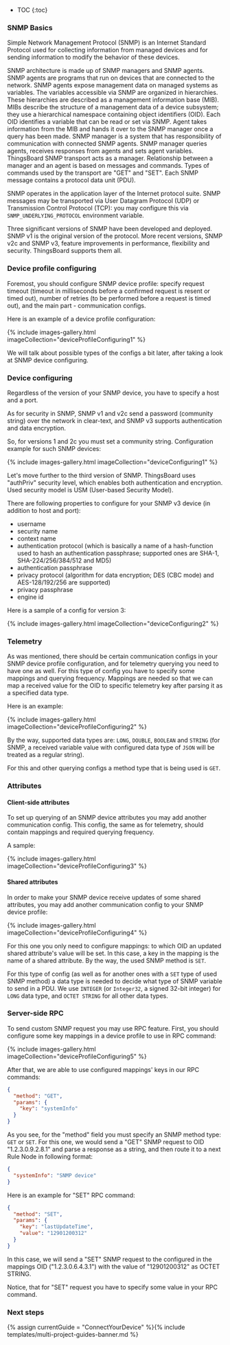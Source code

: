 
* TOC
{:toc}

### SNMP Basics

Simple Network Management Protocol (SNMP) is an Internet Standard Protocol used for collecting information from managed
devices and for sending information to modify the behavior of these devices.

SNMP architecture is made up of SNMP managers and SNMP agents. SNMP agents are programs that run on devices that are
connected to the network. SNMP agents expose management data on managed systems as variables. The variables accessible
via SNMP are organized in hierarchies. These hierarchies are described as a management information base (MIB). MIBs
describe the structure of a management data of a device subsystem; they use a hierarchical namespace containing object
identifiers (OID). Each OID identifies a variable that can be read or set via SNMP. Agent takes information from the MIB
and hands it over to the SNMP manager once a query has been made. SNMP manager is a system that has responsibility of
communication with connected SNMP agents. SNMP manager queries agents, receives responses from agents and sets agent
variables. ThingsBoard SNMP transport acts as a manager. Relationship between a manager and an agent is based on
messages and commands. Types of commands used by the transport are "GET" and "SET". Each SNMP message contains a
protocol data unit (PDU).

SNMP operates in the application layer of the Internet protocol suite. SNMP messages may be transported via User
Datagram Protocol (UDP) or Transmission Control Protocol (TCP): you may configure this via `SNMP_UNDERLYING_PROTOCOL`
environment variable.

Three significant versions of SNMP have been developed and deployed. SNMP v1 is the original version of the protocol.
More recent versions, SNMP v2c and SNMP v3, feature improvements in performance, flexibility and security. ThingsBoard
supports them all.

### Device profile configuring

Foremost, you should configure SNMP device profile: specify request timeout (timeout in milliseconds before a confirmed
request is resent or timed out), number of retries (to be performed before a request is timed out), and the main part -
communication configs.

Here is an example of a device profile configuration:

{% include images-gallery.html imageCollection="deviceProfileConfiguring1" %}

We will talk about possible types of the configs a bit later, after taking a look at SNMP device
configuring.

### Device configuring

Regardless of the version of your SNMP device, you have to specify a host and a port.

As for security in SNMP, SNMP v1 and v2c send a password (community string) over the network in clear-text, and SNMP v3
supports authentication and data encryption.

So, for versions 1 and 2c you must set a community string. Configuration example for such SNMP devices:

{% include images-gallery.html imageCollection="deviceConfiguring1" %}

Let's move further to the third version of SNMP. ThingsBoard uses "authPriv" security level, which enables both
authentication and encryption. Used security model is USM (User-based Security Model).

There are following properties to configure for your SNMP v3 device (in addition to host and port):

- username
- security name
- context name
- authentication protocol (which is basically a name of a hash-function used to hash an authentication passphrase;
  supported ones are SHA-1, SHA-224/256/384/512 and MD5)
- authentication passphrase
- privacy protocol (algorithm for data encryption; DES (CBC mode) and AES-128/192/256 are supported)
- privacy passphrase
- engine id

Here is a sample of a config for version 3:

{% include images-gallery.html imageCollection="deviceConfiguring2" %}

### Telemetry

As was mentioned, there should be certain communication configs in your SNMP device profile configuration, and for
telemetry querying you need to have one as well. For this type of config you have to specify some mappings and querying
frequency. Mappings are needed so that we can map a received value for the OID to specific telemetry key after parsing
it as a specified data type.

Here is an example:

{% include images-gallery.html imageCollection="deviceProfileConfiguring2" %}

By the way, supported data types are: `LONG`, `DOUBLE`, `BOOLEAN` and `STRING` (for SNMP, a received variable value with
configured data type of `JSON` will be treated as a regular string).

For this and other querying configs a method type that is being used is `GET`.

### Attributes

#### Client-side attributes

To set up querying of an SNMP device attributes you may add another communication config. This config, the same as for
telemetry, should contain mappings and required querying frequency.

A sample:

{% include images-gallery.html imageCollection="deviceProfileConfiguring3" %}

#### Shared attributes

In order to make your SNMP device receive updates of some shared attributes, you may add another communication config to
your SNMP device profile:

{% include images-gallery.html imageCollection="deviceProfileConfiguring4" %}

For this one you only need to configure mappings: to which OID an updated shared attribute's value will be set. In this
case, a key in the mapping is the name of a shared attribute. By the way, the used SNMP method is `SET`.

For this type of config (as well as for another ones with a `SET` type of used SNMP method) a data type is needed to
decide what type of SNMP variable to send in a PDU. We use `INTEGER` (or `Integer32`, a signed 32-bit integer)
for `LONG` data type, and `OCTET STRING` for all other data types.

### Server-side RPC

To send custom SNMP request you may use RPC feature. First, you should configure some key mappings in a device profile
to use in RPC command:

{% include images-gallery.html imageCollection="deviceProfileConfiguring5" %}

After that, we are able to use configured mappings' keys in our RPC commands:

```json
{
  "method": "GET",
  "params": {
    "key": "systemInfo"
  }
}
```

As you see, for the "method" field you must specify an SNMP method type: `GET` or `SET`. For this one, we would send a
"GET" SNMP request to OID "1.2.3.0.9.2.8.1" and parse a response as a string, and then route it to a next Rule Node in
following format:

```json
{
  "systemInfo": "SNMP device"
}
```

Here is an example for "SET" RPC command:

```json
{
  "method": "SET",
  "params": {
    "key": "lastUpdateTime",
    "value": "12901200312"
  }
}
```

In this case, we will send a "SET" SNMP request to the configured in the mappings OID ("1.2.3.0.6.4.3.1") with the value
of "12901200312" as OCTET STRING.

Notice, that for "SET" request you have to specify some value in your RPC command.

### Next steps

{% assign currentGuide = "ConnectYourDevice" %}{% include templates/multi-project-guides-banner.md %}
